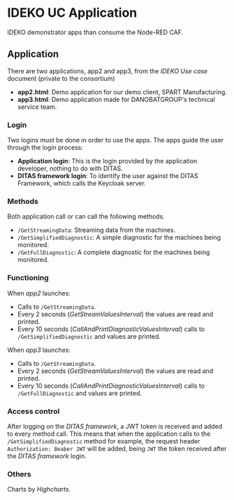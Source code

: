 
# IDEKO UC Application

IDEKO demonstrator apps than consume the Node-RED CAF.

## Application
There are two applications, app2 and app3, from the _IDEKO Use case_ document (private to the consortium)

- **app2.html**: Demo application for our demo client, SPART Manufacturing.
- **app3.html**: Demo application made for DANOBATGROUP's technical service team.

### Login
Two logins must be done in order to use the apps. The apps guide the user through the login process:

- **Application login**: This is the login provided by the application developer, nothing to do with DITAS.
- **DITAS framework login**: To identify the user against the DITAS Framework, which calls the Keycloak server.

### Methods
Both application call or can call the following methods.

- `/GetStreamingData`: Streaming data from the machines.
- `/GetSimplifiedDiagnostic`: A simple diagnostic for the machines being monitored.
- `/GetFullDiagnostic`: A complete diagnostic for the machines being monitored.

### Functioning
When _app2_ launches:

- Calls to `/GetStreamingData`.
- Every 2 seconds (_GetStreamValuesInterval_) the values are read and printed.
- Every 10 seconds (_CallAndPrintDiagnosticValuesInterval_) calls to `/GetSimplifiedDiagnostic` and values are printed.

When _app3_ launches:

- Calls to `/GetStreamingData`.
- Every 2 seconds (_GetStreamValuesInterval_) the values are read and printed.
- Every 10 seconds (_CallAndPrintDiagnosticValuesInterval_) calls to `/GetFullDiagnostic` and values are printed.

### Access control
After logging on the _DITAS framework_, a JWT token is received and added to every method call. This means that when the application calls to the  `/GetSimplifiedDiagnostic` method for example, the request header `Authorization: Beaber JWT` will be added, being `JWT` the token received after the _DITAS framework_ login.

### Others
Charts by *Highcharts*.
